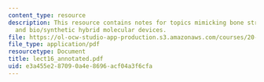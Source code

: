 ```yaml
---
content_type: resource
description: This resource contains notes for topics mimicking bone structure/assembly
  and bio/synthetic hybrid molecular devices.
file: https://ol-ocw-studio-app-production.s3.amazonaws.com/courses/20-462j-molecular-principles-of-biomaterials-spring-2006/e3a455e287090a4e8696acf04a3f6cfa_lect16_annotated.pdf
file_type: application/pdf
resourcetype: Document
title: lect16_annotated.pdf
uid: e3a455e2-8709-0a4e-8696-acf04a3f6cfa
---
```

